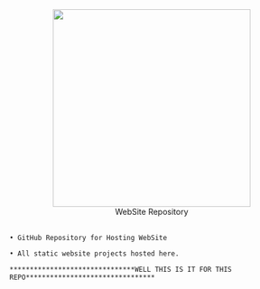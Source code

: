 <div align="center"> <img src="https://user-images.githubusercontent.com/78722016/137380398-c7bf76f7-e4e6-4fae-854c-a4f9123fcb45.png" width="350"> </div>
<div align="center"> WebSite Repository </div>
<br>

    • GitHub Repository for Hosting WebSite
    
    • All static website projects hosted here.
    
    *******************************WELL THIS IS IT FOR THIS REPO********************************

